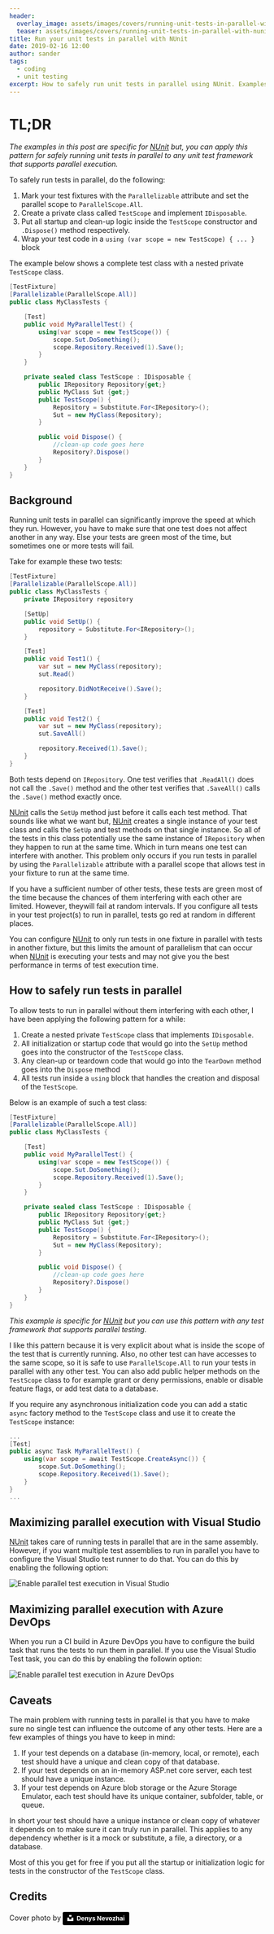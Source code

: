 ```yaml
---
header:
  overlay_image: assets/images/covers/running-unit-tests-in-parallel-with-nunit.jpg
  teaser: assets/images/covers/running-unit-tests-in-parallel-with-nunit.jpg
title: Run your unit tests in parallel with NUnit
date: 2019-02-16 12:00
author: sander
tags:
  - coding
  - unit testing
excerpt: How to safely run unit tests in parallel using NUnit. Examples in are specific for NUnit but, you can apply this pattern to any other test framework that supports parallel execution.
---
```

# TL;DR

*The examples in this post are specific for [NUnit][1] but, you can apply this pattern for safely running unit tests in parallel to any unit test framework that supports parallel execution.*

To safely run tests in parallel, do the following:

1. Mark your test fixtures with the `Parallelizable` attribute and set the parallel scope to `ParallelScope.All`.
2. Create a private class called `TestScope` and implement `IDisposable`.
3. Put all startup and clean-up logic inside the `TestScope` constructor and `.Dispose()` method respectively.
4. Wrap your test code in a `using (var scope = new TestScope) { ... }` block

The example below shows a complete test class with a nested private `TestScope` class.

```csharp
[TestFixture]
[Parallelizable(ParallelScope.All)]
public class MyClassTests {

    [Test]
    public void MyParallelTest() {
        using(var scope = new TestScope()) {
            scope.Sut.DoSomething();
            scope.Repository.Received(1).Save();
        }
    }

    private sealed class TestScope : IDisposable {
        public IRepository Repository{get;}
        public MyClass Sut {get;}
        public TestScope() {
            Repository = Substitute.For<IRepository>();
            Sut = new MyClass(Repository);
        }

        public void Dispose() {
            //clean-up code goes here
            Repository?.Dispose()
        }
    }
}
```

## Background

Running unit tests in parallel can significantly improve the speed at which they run. However, you have to make sure that one test does not affect another in any way. Else your tests are green most of the time, but sometimes one or more tests will fail.

Take for example these two tests:

```csharp
[TestFixture]
[Parallelizable(ParallelScope.All)]
public class MyClassTests {
    private IRepository repository

    [SetUp]
    public void SetUp() {
        repository = Substitute.For<IRepository>();
    }

    [Test]
    public void Test1() {
        var sut = new MyClass(repository);
        sut.Read()

        repository.DidNotReceive().Save();
    }

    [Test]
    public void Test2() {
        var sut = new MyClass(repository);
        sut.SaveAll()

        repository.Received(1).Save();
    }
}
```

Both tests depend on `IRepository`. One test verifies that `.ReadAll()` does not call the `.Save()` method and the other test verifies that `.SaveAll()` calls the `.Save()` method exactly once.

[NUnit][1] calls the `SetUp` method just before it calls each test method. That sounds like what we want but, [NUnit][1] creates a single instance of your test class and calls the `SetUp` and test methods on that single instance. So all of the tests in this class potentially use the same instance of `IRepository` when they happen to run at the same time. Which in turn means one test can interfere with another. This problem only occurs if you run tests in parallel by using the `Parallelizable` attribute with a parallel scope that allows test in your fixture to run at the same time.

If you have a sufficient number of other tests, these tests are green most of the time because the chances of them interfering with each other are limited. However, theywill fail at random intervals. If you configure all tests in your test project(s) to run in parallel, tests go red at random in different places.

You can configure [NUnit][1] to only run tests in one fixture in parallel with tests in another fixture, but this limits the amount of parallelism that can occur when [NUnit][1] is executing your tests and may not give you the best performance in terms of test execution time.

## How to safely run tests in parallel

To allow tests to run in parallel without them interfering with each other, I have been applying the following pattern for a while:

1. Create a nested private `TestScope` class that implements `IDisposable`.
2. All initialization or startup code that would go into the `SetUp` method goes into the constructor of the `TestScope` class.
3. Any clean-up or teardown code that would go into the `TearDown` method goes into the `Dispose` method
4. All tests run inside a `using` block that handles the creation and disposal of the `TestScope`.

Below is an example of such a test class:

```csharp
[TestFixture]
[Parallelizable(ParallelScope.All)]
public class MyClassTests {

    [Test]
    public void MyParallelTest() {
        using(var scope = new TestScope()) {
            scope.Sut.DoSomething();
            scope.Repository.Received(1).Save();
        }
    }

    private sealed class TestScope : IDisposable {
        public IRepository Repository{get;}
        public MyClass Sut {get;}
        public TestScope() {
            Repository = Substitute.For<IRepository>();
            Sut = new MyClass(Repository);
        }

        public void Dispose() {
            //clean-up code goes here
            Repository?.Dispose()
        }
    }
}
```

*This example is specific for [NUnit][1] but you can use this pattern with any test framework that supports parallel testing.*

I like this pattern because it is very explicit about what is inside the scope of the test that is currently running. Also, no other test can have accesses to the same scope, so it is safe to use `ParallelScope.All` to run your tests in parallel with any other test. You can also add public helper methods on the `TestScope` class to for example grant or deny permissions, enable or disable feature flags, or add test data to a database.

If you require any asynchronous initialization code you can add a static `async` factory method to the `TestScope` class and use it to create the `TestScope` instance:

```csharp
...
[Test]
public async Task MyParallelTest() {
    using(var scope = await TestScope.CreateAsync()) {
        scope.Sut.DoSomething();
        scope.Repository.Received(1).Save();
    }
}
...
```

## Maximizing parallel execution with Visual Studio

[NUnit][1] takes care of running tests in parallel that are in the same assembly. However, if you want multiple test assemblies to run in parallel you have to configure the Visual Studio test runner to do that. You can do this by enabling the following option:

![Enable parallel test execution in Visual Studio](assets/images/posts/running-unit-tests-in-parallel-with-nunit/visual-studio-parallel-test-assemblies.png)

## Maximizing parallel execution with Azure DevOps

When you run a CI build in Azure DevOps you have to configure the build task that runs the tests to run them in parallel. If you use the Visual Studio Test task, you can do this by enabling the followin option:

![Enable parallel test execution in Azure DevOps](assets/images/posts/running-unit-tests-in-parallel-with-nunit/azure-dev-ops-parallel-test-assemblies.png)

## Caveats

The main problem with running tests in parallel is that you have to make sure no single test can influence the outcome of any other tests. Here are a few examples of things you have to keep in mind:

1. If your test depends on a database (in-memory, local, or remote), each test should have a unique and clean copy of that database.
2. If your test depends on an in-memory ASP.net core server, each test should have a unique instance.
3. If your test depends on Azure blob storage or the Azure Storage Emulator, each test should have its unique container, subfolder, table, or queue.

In short your test should have a unique instance or clean copy of whatever it depends on to make sure it can truly run in parallel. This applies to any dependency whether is it a mock or substitute, a file, a directory, or a database.

Most of this you get for free if you put all the startup or initialization logic for tests in the constructor of the `TestScope` class.

## Credits

Cover photo by <a style="background-color:black;color:white;text-decoration:none;padding:4px 6px;font-family:-apple-system, BlinkMacSystemFont, &quot;San Francisco&quot;, &quot;Helvetica Neue&quot;, Helvetica, Ubuntu, Roboto, Noto, &quot;Segoe UI&quot;, Arial, sans-serif;font-size:12px;font-weight:bold;line-height:1.2;display:inline-block;border-radius:3px" href="https://unsplash.com/@dnevozhai?utm_medium=referral&amp;utm_campaign=photographer-credit&amp;utm_content=creditBadge" target="_blank" rel="noopener noreferrer" title="Download free do whatever you want high-resolution photos from Denys Nevozhai"><span style="display:inline-block;padding:2px 3px"><svg xmlns="http://www.w3.org/2000/svg" style="height:12px;width:auto;position:relative;vertical-align:middle;top:-2px;fill:white" viewBox="0 0 32 32"><title>unsplash-logo</title><path d="M10 9V0h12v9H10zm12 5h10v18H0V14h10v9h12v-9z"></path></svg></span><span style="display:inline-block;padding:2px 3px">Denys Nevozhai</span></a>

[1]: https://nunit.org/